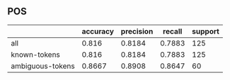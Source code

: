 
## POS

|                  | accuracy | precision | recall | support |
|------------------|----------|-----------|--------|---------|
| all              | 0.816    | 0.8184    | 0.7883 | 125     |
| known-tokens     | 0.816    | 0.8184    | 0.7883 | 125     |
| ambiguous-tokens | 0.8667   | 0.8908    | 0.8647 | 60      |


